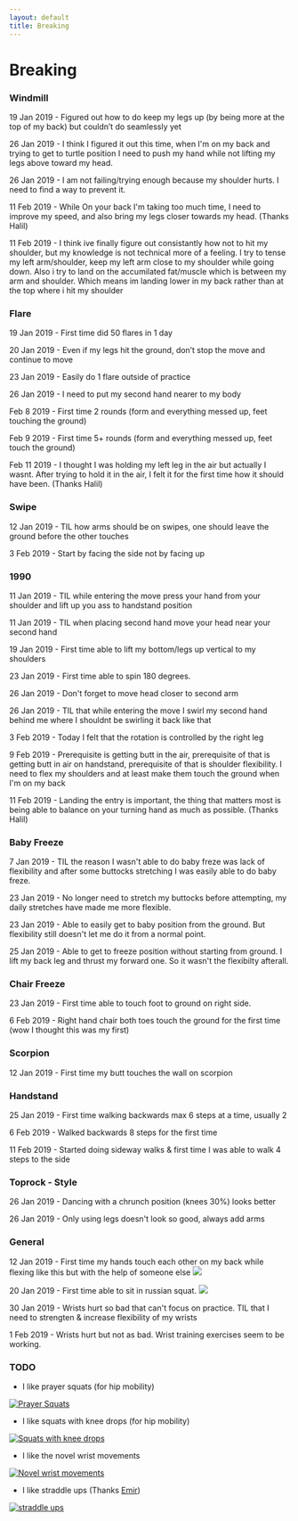 ```yaml
---
layout: default
title: Breaking
---
```


# Breaking

### Windmill

19 Jan 2019 - Figured out how to do keep my legs up (by being more at the top of my back) but couldn’t do seamlessly yet

26 Jan 2019 - I think I figured it out this time, when I'm on my back and trying to get to turtle position I need to push my hand while not lifting my legs above toward my head.

26 Jan 2019 - I am not failing/trying enough because my shoulder hurts. I need to find a way to prevent it.

11 Feb 2019 - While On your back I'm taking too much time, I need to improve my speed, and also bring my legs closer towards my head. (Thanks Halil)

11 Feb 2019 - I think ive finally figure out consistantly how not to hit my shoulder, but my knowledge is not technical more of a feeling. I try to tense my left arm/shoulder, keep my left arm close to my shoulder while going down. Also i try to land on the accumilated fat/muscle which is between my arm and shoulder. Which means im landing lower in my back rather than at the top where i hit my shoulder

### Flare

19 Jan 2019 - First time did 50 flares in 1 day

20 Jan 2019 - Even if my legs hit the ground, don’t stop the move and continue to move

23 Jan 2019 - Easily do 1 flare outside of practice

26 Jan 2019 - I need to put my second hand nearer to my body

Feb 8 2019 - First time 2 rounds (form and everything messed up, feet touching the ground)

Feb 9 2019 - First time 5+ rounds (form and everything messed up, feet touch the ground)

Feb 11 2019 - I thought I was holding my left leg in the air but actually I wasnt. After trying to hold it in the air, I felt it for the first time how it should have been. (Thanks Halil)

### Swipe

12 Jan 2019 - TIL how arms should be on swipes, one should leave the ground before the other touches

3 Feb 2019 - Start by facing the side not by facing up

### 1990 

11 Jan 2019 - TIL while entering the move press your hand from your shoulder and lift up you ass to handstand position

11 Jan 2019 - TIL when placing second hand move your head near your second hand

19 Jan 2019 - First time able to lift my bottom/legs up vertical to my shoulders

23 Jan 2019 - First time able to spin 180 degrees. 

26 Jan 2019 - Don't forget to move head closer to second arm

26 Jan 2019 - TIL that while entering the move I swirl my second hand behind me where I shouldnt be swirling it back like that

3 Feb 2019 - Today I felt that the rotation is controlled by the right leg

9 Feb 2019 - Prerequisite is getting  butt in the air, prerequisite of that is getting butt in air on handstand, prerequisite of that is shoulder flexibility. I need to flex my shoulders and at least make them touch the ground when I'm on my back

11 Feb 2019 - Landing the entry is important, the thing that matters most is being able to balance on your turning hand as much as possible. (Thanks Halil)

### Baby Freeze 

7 Jan 2019 - TIL the reason I wasn't able to do baby freze was lack of flexibility and after some buttocks stretching I was easily able to do baby freze.

23 Jan 2019 - No longer need to stretch my buttocks before attempting, my daily stretches have made me more flexible.

23 Jan 2019 - Able to easily get to baby position from the ground. But flexibility still doesn't let me do it from a normal point.

25 Jan 2019 - Able to get to freeze position without starting from ground. I lift my back leg and thrust my forward one. So it wasn't the flexibilty afterall.

### Chair Freeze

23 Jan 2019 - First time able to touch foot to ground on right side.

6 Feb 2019 - Right hand chair both toes touch the ground for the first time (wow I thought this was my first)

### Scorpion

12 Jan 2019 - First time my butt touches the wall on scorpion

### Handstand

25 Jan 2019 - First time walking backwards max 6 steps at a time, usually 2

6 Feb 2019 - Walked backwards 8 steps for the first time

11 Feb 2019 - Started doing sideway walks & first time I was able to walk 4 steps to the side

### Toprock - Style

26 Jan 2019 - Dancing with a chrunch position (knees 30%) looks better

26 Jan 2019 - Only using legs doesn't look so good, always add arms

### General

12 Jan 2019 - First time my hands touch each other on my back while flexing like this but with the help of someone else
![](https://encrypted-tbn0.gstatic.com/images?q=tbn:ANd9GcT-wh5PaZxkdfmw5T8xBp3N-3OicobW7rnvJpJ1NwGs0pAJ3lcn)

20 Jan 2019 - First time able to sit in russian squat.
![](https://qph.fs.quoracdn.net/main-qimg-55bfacab7d144d4b0d87819e42012318)

30 Jan 2019 - Wrists hurt so bad that can't focus on practice. TIL that I need to strengten & increase flexibility of my wrists

1 Feb 2019 - Wrists hurt but not as bad. Wrist training exercises seem to be working.

### TODO

- I like prayer squats (for hip mobility)

[![Prayer Squats](https://i.postimg.cc/9frzT3rG/Screenshot-at-Jan-17-20-44-49.png)](https://youtu.be/1DCHTHo7SxE?t=245)

- I like squats with knee drops (for hip mobility)

[![Squats with knee drops](https://i.postimg.cc/W170SPNC/Screenshot-at-Jan-17-20-44-32.png)]( https://youtu.be/1DCHTHo7SxE?t=245)

- I like the novel wrist movements

[![Novel wrist movements](https://i.postimg.cc/Dyp6j96R/Screenshot-at-Feb-02-20-34-28.png)](https://youtu.be/5lStKMq5Chc?t=546)

- I like straddle ups (Thanks [Emir](https://www.instagram.com/emirbuharii/))

[![straddle ups](https://i.postimg.cc/Gh446WkQ/Screenshot-at-Feb-11-12-41-53.png)](https://www.youtube.com/watch?v=qp6ioYw6I6c)







